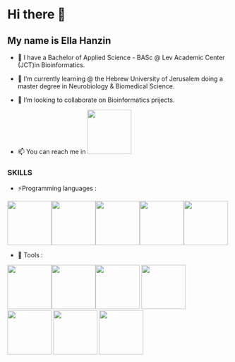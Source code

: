 # Hi there 👋
## My name is Ella Hanzin

- 🔭 I have a Bachelor of Applied Science - BASc @ Lev Academic Center (JCT)in Bioinformatics.
- 🌱 I’m currently learning @ the Hebrew University of Jerusalem doing a master degree in Neurobiology & Biomedical Science.
- 👯 I’m looking to collaborate on Bioinformatics prijects.

- 📫 You can reach me in <img src="https://user-images.githubusercontent.com/73067197/182304153-29d86dec-2f83-49cd-a61b-fb660d05665b.png" width="100">

### SKILLS 
- ⚡Programming languages :

<img src="https://user-images.githubusercontent.com/73067197/182300685-852f231d-9f3f-46ef-818e-99ae6a61a68b.png" width="100"><img src="https://user-images.githubusercontent.com/73067197/182300587-c2e865f8-bc20-4f03-bce2-7f46299bc6f3.png" width="100"><img src="https://user-images.githubusercontent.com/73067197/182300634-000b187e-ec19-44c3-b402-17aaa6ff2159.png" width="100"><img src="https://user-images.githubusercontent.com/73067197/182301914-b155ef6f-4aa4-4a78-af0d-f81dd2ee4eaa.png" width="100"><img src="https://user-images.githubusercontent.com/73067197/182302098-2675ff84-139f-4935-acba-d1f424f05d84.png" width="100">

- :wrench: Tools :

<img src="https://user-images.githubusercontent.com/73067197/182302850-bd16da3f-7aad-44e9-a206-2e6ef08e791d.png" width="100"><img src="https://user-images.githubusercontent.com/73067197/182302872-c4eb6eef-072e-45d2-b64d-e967c9929968.png" width="100"><img src="https://user-images.githubusercontent.com/73067197/182302893-56a75b63-eff3-4095-930d-a008d2e72b59.png" width="100">
<img src="https://user-images.githubusercontent.com/73067197/182302930-d934da2e-560f-437f-8901-ae3a5bd00d86.png" width="100">
<img src="https://user-images.githubusercontent.com/73067197/182302970-4f1bf162-1fd4-4cdf-b4c5-17d66c457bd9.png" width="100">
<img src="https://user-images.githubusercontent.com/73067197/182303624-190da9f3-e036-4ffa-ab28-cbbbc4a283a5.png" width="100">
<img src="https://github.com/ellahn3/ellahn3/assets/73067197/5c413d54-c151-4973-b47a-fdc3ac33989a.png" width="100">
                                                                                                                

